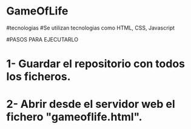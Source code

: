 # GameOfLife

#tecnologias
#Se utilizan tecnologias como HTML, CSS, Javascript

#PASOS PARA EJECUTARLO 
# 1- Guardar el repositorio con todos los ficheros.
# 2- Abrir desde el servidor web el fichero "gameoflife.html".